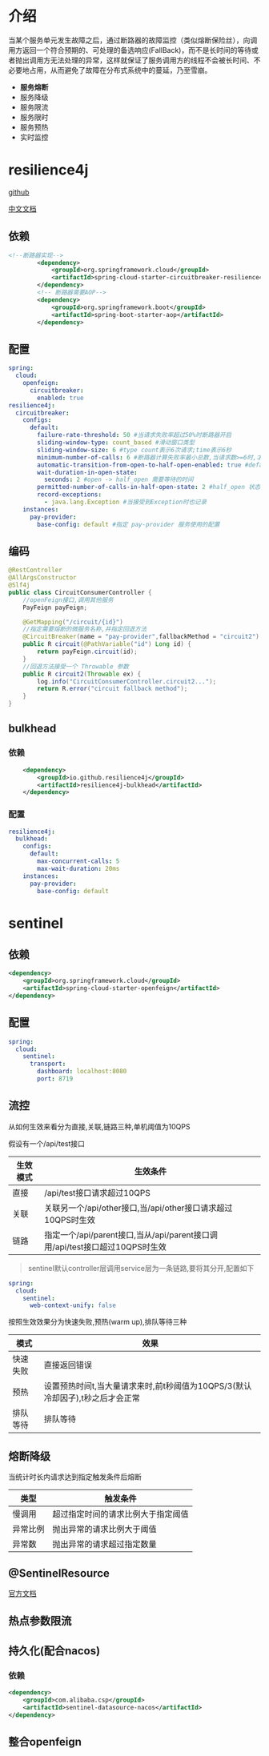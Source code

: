 # 介绍

当某个服务单元发生故障之后，通过断路器的故障监控（类似熔断保险丝），向调用方返回一个符合预期的、可处理的备选响应(FallBack)，而不是长时间的等待或者抛出调用方无法处理的异常，这样就保证了服务调用方的线程不会被长时间、不必要地占用，从而避免了故障在分布式系统中的蔓延，乃至雪崩。

- **服务熔断** 
- 服务降级
- 服务限流
- 服务限时
- 服务预热
- 实时监控

# resilience4j

[github](https://github.com/resilience4j/resilience4j)

[中文文档](https://github.com/lmhmhl/Resilience4j-Guides-Chinese/blob/main/index.md)

## 依赖

```xml
<!--断路器实现-->
        <dependency>
            <groupId>org.springframework.cloud</groupId>
            <artifactId>spring-cloud-starter-circuitbreaker-resilience4j</artifactId>
        </dependency>
        <!-- 断路器需要AOP-->
        <dependency>
            <groupId>org.springframework.boot</groupId>
            <artifactId>spring-boot-starter-aop</artifactId>
        </dependency>
```

## 配置

```yml
spring:
  cloud:
    openfeign:
      circuitbreaker:
        enabled: true
resilience4j:
  circuitbreaker:
    configs:
      default:
        failure-rate-threshold: 50 #当请求失败率超过50%时断路器开启
        sliding-window-type: count_based #滑动窗口类型
        sliding-window-size: 6 #type count表示6次请求;time表示6秒
        minimum-number-of-calls: 6 #断路器计算失败率最小总数,当请求数>=6时,才计算
        automatic-transition-from-open-to-half-open-enabled: true #default
        wait-duration-in-open-state:
          seconds: 2 #open -> half_open 需要等待的时间
        permitted-number-of-calls-in-half-open-state: 2 #half_open 状态下允许的最大请求数量
        record-exceptions:
          - java.lang.Exception #当接受到Exception时也记录
    instances:
      pay-provider:
        base-config: default #指定 pay-provider 服务使用的配置
```

## 编码

```java
@RestController
@AllArgsConstructor
@Slf4j
public class CircuitConsumerController {
    //openFeign接口,调用其他服务
    PayFeign payFeign;

    @GetMapping("/circuit/{id}")
    //指定需要熔断的微服务名称,并指定回退方法
    @CircuitBreaker(name = "pay-provider",fallbackMethod = "circuit2")
    public R circuit(@PathVariable("id") Long id) {
        return payFeign.circuit(id);
    }
    //回退方法接受一个 Throwable 参数
    public R circuit2(Throwable ex) {
        log.info("CircuitConsumerController.circuit2...");
        return R.error("circuit fallback method");
    }
}
```

## bulkhead

### 依赖

```xml
	<dependency>
		<groupId>io.github.resilience4j</groupId>
		<artifactId>resilience4j-bulkhead</artifactId>
	</dependency>
```

### 配置

```yml
resilience4j:
  bulkhead:
    configs:
      default:
        max-concurrent-calls: 5
        max-wait-duration: 20ms
    instances:
      pay-provider:
        base-config: default
```

# sentinel

## 依赖

```xml
<dependency>
	<groupId>org.springframework.cloud</groupId>
	<artifactId>spring-cloud-starter-openfeign</artifactId>
</dependency>
```

## 配置

```yml
spring:
  cloud:
    sentinel:
      transport:
        dashboard: localhost:8080
        port: 8719
```

## 流控

从如何生效来看分为直接,关联,链路三种,单机阈值为10QPS

假设有一个/api/test接口

| 生效模式 | 生效条件                                                     |
| ---- | -------------------------------------------------------- |
| 直接   | /api/test接口请求超过10QPS                                     |
| 关联   | 关联另一个/api/other接口,当/api/other接口请求超过10QPS时生效              |
| 链路   | 指定一个/api/parent接口,当从/api/parent接口调用/api/test接口超过10QPS时生效 |

> sentinel默认controller层调用service层为一条链路,要将其分开,配置如下

```yml
spring:
  cloud:
    sentinel:
      web-context-unify: false
```

按照生效效果分为快速失败,预热(warm up),排队等待三种


| 模式   | 效果                                             |
| ---- | ---------------------------------------------- |
| 快速失败 | 直接返回错误                                         |
| 预热   | 设置预热时间t,当大量请求来时,前t秒阈值为10QPS/3(默认冷却因子),t秒之后才会正常 |
| 排队等待 | 排队等待                                           |

## 熔断降级

当统计时长内请求达到指定触发条件后熔断

| 类型   | 触发条件              |
| ---- | ----------------- |
| 慢调用  | 超过指定时间的请求比例大于指定阈值 |
| 异常比例 | 抛出异常的请求比例大于阈值     |
| 异常数  | 抛出异常的请求超过指定数量     |

## @SentinelResource

[官方文档](https://sentinelguard.io/zh-cn/docs/annotation-support.html)

## 热点参数限流

## 持久化(配合nacos)

### 依赖

```xml
<dependency>
	<groupId>com.alibaba.csp</groupId>
	<artifactId>sentinel-datasource-nacos</artifactId>
</dependency>
```

## 整合openfeign

